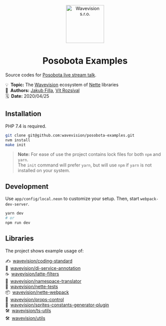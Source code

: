 <p align="center"><a href="https://github.com/wavevision"><img alt="Wavevision s.r.o." src="https://wavevision.com/images/wavevision-logo.png" width="120" /></a></p>
<h1 align="center">Posobota Examples</h1>

Source codes for [Posobota live stream talk](https://www.youtube.com/watch?v=i7a_4wSacAQ).

💡&ensp;**Topic:** The [Wavevision](https://github.com/wavevision) ecosystem of [Nette](https://github.com/nette) libraries
<br>
👤&ensp;**Authors:** [Jakub Filla](https://github.com/jfilla), [Vít Rozsíval](https://github.com/rozsival)
<br>
🗓&ensp;**Date:** 2020/04/25

## Installation

PHP 7.4 is required.

```bash
git clone git@github.com:wavevision/posobota-examples.git
nvm install
make init
```

> **Note:** For ease of use the project contains lock files for both `npm` and `yarn`.<br>
> The `init` command will prefer `yarn`, but will use `npm` if `yarn` is not installed on your system.

## Development

Use `app/config/local.neon` to customize your setup. Then, start `webpack-dev-server`.

```bash
yarn dev
# or
npm run dev
```

## Libraries

The project shows example usage of:

✍&ensp;[wavevision/coding-standard](https://github.com/wavevision/coding-standard)
<br>
🔌&ensp;[wavevision/di-service-annotation](https://github.com/wavevision/di-service-annotation)
<br>
☕&ensp;[wavevision/latte-filters](https://github.com/wavevision/latte-filters)
<br>
📔&ensp;[wavevision/namespace-translator](https://github.com/wavevision/namespace-translator)
<br>
🧰&ensp;[wavevision/nette-tests](https://github.com/wavevision/nette-tests)
<br>
📦&ensp;[wavevision/nette-webpack](https://github.com/wavevision/nette-webpack)
<br>
🔩&ensp;[wavevision/props-control](https://github.com/wavevision/props-control)
<br>
🧩&ensp;[wavevision/sprites-constants-generator-plugin](https://github.com/wavevision/sprites-constants-generator-plugin)
<br>
🛠&ensp;[wavevision/ts-utils](https://github.com/wavevision/ts-utils)
<br>
🛠&ensp;[wavevision/utils](https://github.com/wavevision/utils)
